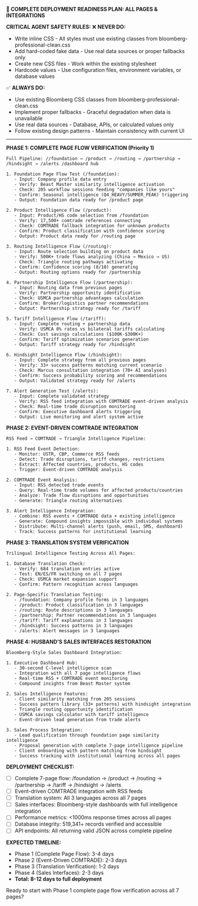 **🚀 COMPLETE DEPLOYMENT READINESS PLAN: ALL PAGES & INTEGRATIONS**

**CRITICAL AGENT SAFETY RULES:**
❌ **NEVER DO:**
- Write inline CSS - All styles must use existing classes from bloomberg-professional-clean.css
- Add hard-coded fake data - Use real data sources or proper fallbacks only
- Create new CSS files - Work within the existing stylesheet
- Hardcode values - Use configuration files, environment variables, or database values

✅ **ALWAYS DO:**
- Use existing Bloomberg CSS classes from bloomberg-professional-clean.css
- Implement proper fallbacks - Graceful degradation when data is unavailable
- Use real data sources - Database, APIs, or calculated values only
- Follow existing design patterns - Maintain consistency with current UI

---

**PHASE 1: COMPLETE PAGE FLOW VERIFICATION (Priority 1)**
```
Full Pipeline: //foundation → /product → /routing → /partnership → /hindsight → /alerts /dashboard hub   

1. Foundation Page Flow Test (/foundation):
   - Input: Company profile data entry
   - Verify: Beast Master similarity intelligence activation
   - Check: 205 workflow sessions feeding "companies like yours"
   - Confirm: Seasonal intelligence (Q4_HEAVY/SUMMER_PEAK) triggering
   - Output: Foundation data ready for /product page

2. Product Intelligence Flow (/product):
   - Input: Product/HS code selection from /foundation
   - Verify: 17,500+ comtrade references connecting
   - Check: COMTRADE fallback integration for unknown products
   - Confirm: Product classification with confidence scoring
   - Output: Product data ready for /routing page

3. Routing Intelligence Flow (/routing):
   - Input: Route selection building on product data
   - Verify: 500K+ trade flows analyzing (China → Mexico → US)
   - Check: Triangle routing pathways activating
   - Confirm: Confidence scoring (8/10) generating
   - Output: Routing options ready for /partnership

4. Partnership Intelligence Flow (/partnership):
   - Input: Routing data from previous pages
   - Verify: Partnership opportunity identification
   - Check: USMCA partnership advantages calculation
   - Confirm: Broker/logistics partner recommendations
   - Output: Partnership strategy ready for /tariff

5. Tariff Intelligence Flow (/tariff):
   - Input: Complete routing + partnership data
   - Verify: USMCA 0% rates vs bilateral tariffs calculating
   - Check: Cost savings calculations ($100K-$300K+)
   - Confirm: Tariff optimization scenarios generation
   - Output: Tariff strategy ready for /hindsight

6. Hindsight Intelligence Flow (/hindsight):
   - Input: Complete strategy from all previous pages
   - Verify: 33+ success patterns matching current scenario
   - Check: Marcus consultation integration (70+ AI analyses)
   - Confirm: Success probability scoring and recommendations
   - Output: Validated strategy ready for /alerts

7. Alert Generation Test (/alerts):
   - Input: Complete validated strategy
   - Verify: RSS feed integration with COMTRADE event-driven analysis
   - Check: Real-time trade disruption monitoring
   - Confirm: Executive dashboard alerts triggering
   - Output: Live monitoring and alert system active
```

**PHASE 2: EVENT-DRIVEN COMTRADE INTEGRATION**
```
RSS Feed → COMTRADE → Triangle Intelligence Pipeline:

1. RSS Feed Event Detection:
   - Monitor: USTR, CBP, Commerce RSS feeds
   - Detect: Trade disruptions, tariff changes, restrictions
   - Extract: Affected countries, products, HS codes
   - Trigger: Event-driven COMTRADE analysis

2. COMTRADE Event Analysis:
   - Input: RSS detected trade events
   - Query: Real-time trade volumes for affected products/countries
   - Analyze: Trade flow disruptions and opportunities
   - Generate: Triangle routing alternatives

3. Alert Intelligence Integration:
   - Combine: RSS events + COMTRADE data + existing intelligence
   - Generate: Compound insights impossible with individual systems
   - Distribute: Multi-channel alerts (push, email, SMS, dashboard)
   - Track: Success patterns for institutional learning
```

**PHASE 3: TRANSLATION SYSTEM VERIFICATION**
```
Trilingual Intelligence Testing Across All Pages:

1. Database Translation Check:
   - Verify: 684 translation entries active
   - Test: EN/ES/FR switching on all 7 pages
   - Check: USMCA market expansion support
   - Confirm: Pattern recognition across languages

2. Page-Specific Translation Testing:
   - /foundation: Company profile forms in 3 languages
   - /product: Product classification in 3 languages
   - /routing: Route descriptions in 3 languages
   - /partnership: Partner recommendations in 3 languages
   - /tariff: Tariff explanations in 3 languages
   - /hindsight: Success patterns in 3 languages
   - /alerts: Alert messages in 3 languages
```

**PHASE 4: HUSBAND'S SALES INTERFACES RESTORATION**
```
Bloomberg-Style Sales Dashboard Integration:

1. Executive Dashboard Hub:
   - 30-second C-level intelligence scan
   - Integration with all 7 page intelligence flows
   - Real-time RSS + COMTRADE event monitoring
   - Compound insights from Beast Master system

2. Sales Intelligence Features:
   - Client similarity matching from 205 sessions
   - Success pattern library (33+ patterns) with hindsight integration
   - Triangle routing opportunity identification
   - USMCA savings calculator with tariff intelligence
   - Event-driven lead generation from trade alerts

3. Sales Process Integration:
   - Lead qualification through foundation page similarity intelligence
   - Proposal generation with complete 7-page intelligence pipeline
   - Client onboarding with pattern matching from hindsight
   - Success tracking with institutional learning across all pages
```

**DEPLOYMENT CHECKLIST:**
- [ ] Complete 7-page flow: /foundation → /product → /routing → /partnership → /tariff → /hindsight → /alerts
- [ ] Event-driven COMTRADE integration with RSS feeds
- [ ] Translation system: All 3 languages across all 7 pages
- [ ] Sales interfaces: Bloomberg-style dashboards with full intelligence integration
- [ ] Performance metrics: <1000ms response times across all pages
- [ ] Database integrity: 519,341+ records verified and accessible
- [ ] API endpoints: All returning valid JSON across complete pipeline

**EXPECTED TIMELINE:**
- Phase 1 (Complete Page Flow): 3-4 days
- Phase 2 (Event-Driven COMTRADE): 2-3 days
- Phase 3 (Translation Verification): 1-2 days
- Phase 4 (Sales Interfaces): 2-3 days
- **Total: 8-12 days to full deployment**

Ready to start with Phase 1 complete page flow verification across all 7 pages?
